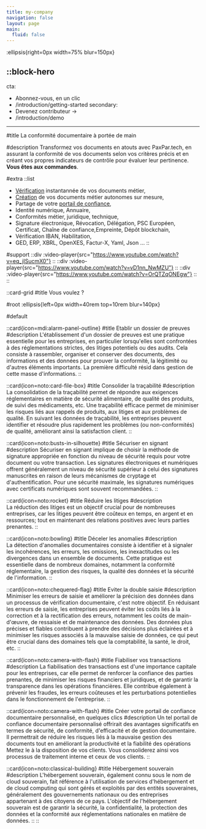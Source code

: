 ```yaml
---
title: my-company
navigation: false
layout: page
main:
  fluid: false
---
```


:ellipsis{right=0px width=75% blur=150px}

::block-hero
---
cta:
  - Abonnez-vous, en un clic
  - /introduction/getting-started
secondary:
  - Devenez contributeur →
  - /introduction/demo
---

#title
La conformité documentaire à portée de main

#description
Transformez vos documents en atouts avec PaxPar.tech, en 
assurant la conformité de vos documents selon vos critères précis et en créant vos propres indicateurs de contrôle pour évaluer leur pertinence. **Vous êtes aux commandes**.

#extra
  ::list
  - [Vérification](/contributeur) instantannée de vos documents métier,
  - [Création](/contributeur) de vos documents métier autonomes sur mesure,
  - Partage de votre [portail de confiance](/portail),
  - Identité numérique, Annuaire,
  - Conformités métier, juridique, technique,
  - Signature électronique, Révocation, Délégation,
     PSC Européen, Certificat, Chaîne de confiance,Empreinte, Dépôt blockchain,
  - Vérification IBAN, Habilitation,
  - GED, ERP, XBRL, OpenXES, Factur-X, Yaml, Json …
  ::
  
#support
  ::div
    :video-player{src="https://www.youtube.com/watch?v=eq_jISucmX0"}
  ::
  ::div
    :video-player{src="https://www.youtube.com/watch?v=vD1nn_NwMZU"}
  ::
  ::div
    :video-player{src="https://www.youtube.com/watch?v=OrQTZqONEgw"}
  ::
::

::card-grid
#title
Vous voulez ?

#root
:ellipsis{left=0px width=40rem top=10rem blur=140px}

#default

  ::card{icon=mdi:alarm-panel-outline}
  #title
  Etablir un dossier de preuves
  #description
  L'établissement d'un dossier de preuves est une pratique essentielle pour les entreprises, en particulier lorsqu'elles sont confrontées à des réglementations strictes, des litiges potentiels ou des audits. Cela consiste à rassembler, organiser et conserver des documents, des informations et des données pour prouver la conformité, la légitimité ou d'autres éléments importants. La première difficulté résid dans gestion de cette masse d'informations.
  ::


  ::card{icon=noto:card-file-box}
  #title
  Consolider la traçabilité
  #description
  La consolidation de la traçabilité permet de répondre aux exigences réglementaires en matière de sécurité alimentaire, de qualité des produits, de suivi des médicaments, etc.
  Une traçabilité efficace permet de minimiser les risques liés aux rappels de produits, aux litiges et aux problèmes de qualité. En suivant les données de traçabilité, les entreprises peuvent identifier et résoudre plus rapidement les problèmes (ou non-conformités) de qualité, améliorant ainsi la satisfaction client.
  ::

  ::card{icon=noto:busts-in-silhouette}
  #title
  Sécuriser en signant
  #description
  Sécuriser en signant implique de choisir la méthode de signature appropriée en fonction du niveau de sécurité requis pour votre document ou votre transaction. Les signatures électroniques et numériques offrent généralement un niveau de sécurité supérieur à celui des signatures manuscrites en raison de leurs mécanismes de cryptage et d'authentification. Pour une sécurité maximale, les signatures numériques avec certificats numériques sont souvent recommandées.
  ::


  ::card{icon=noto:rocket}
  #title
  Réduire les litiges
  #description  
  La réduction des litiges est un objectif crucial pour de nombreuses entreprises, car les litiges peuvent être coûteux en temps, en argent et en ressources; tout en maintenant des relations positives avec leurs parties prenantes.
  ::

  ::card{icon=noto:bowling}
  #title
  Déceler les anomalies
  #description  
  La détection d'anomalies documentaires consiste à identifier et à signaler les incohérences, les erreurs, les omissions, les inexactitudes ou les divergences dans un ensemble de documents. Cette pratique est essentielle dans de nombreux domaines, notamment la conformité réglementaire, la gestion des risques, la qualité des données et la sécurité de l'information.
  ::

  ::card{icon=noto:chequered-flag}
  #title
  Eviter la double saisie
  #description
  Minimiser les erreurs de saisie et améliorer la précision des données dans un processus de vérification documentaire, c'est notre objectif. En réduisant les erreurs de saisie, les entreprises peuvent éviter les coûts liés à la correction et à la rectification des erreurs, notamment les coûts de main-d'œuvre, de ressaisie et de maintenance des données.
  Des données plus précises et fiables contribuent à prendre des décisions plus éclairées et à minimiser les risques associés à la mauvaise saisie de données, ce qui peut être crucial dans des domaines tels que la comptabilité, la santé, le droit, etc.
  ::

  ::card{icon=noto:camera-with-flash}
  #title
  Fiabiliser vos transactions
  #description
  La fiabilisation des transactions est d'une importance capitale pour les entreprises, car elle permet de renforcer la confiance des parties prenantes, de minimiser les risques financiers et juridiques, et de garantir la transparence dans les opérations financières. Elle contribue également à prévenir les fraudes, les erreurs coûteuses et les perturbations potentielles dans le fonctionnement de l'entreprise.
  ::

  ::card{icon=noto:camera-with-flash}
  #title
  Créer votre portail de confiance documentaire personnalisé, en quelques clics
  #description
  Un tel portail de confiance documentaire personnalisé offrirait des avantages significatifs en termes de sécurité, de conformité, d'efficacité et de gestion documentaire. Il permettrait de réduire les risques liés à la mauvaise gestion des documents tout en améliorant la productivité et la fiabilité des opérations
  Mettez le à la disposition de vos clients. Vous consoliderez ainsi vos processus de traitement interne et ceux de vos clients.
  ::

  ::card{icon=noto:classical-building}
  #title
  Hébergement souverain
  #description
  L'hébergement souverain, également connu sous le nom de cloud souverain, fait référence à l'utilisation de services d'hébergement et de cloud computing qui sont gérés et exploités par des entités souveraines, généralement des gouvernements nationaux ou des entreprises appartenant à des citoyens de ce pays. L'objectif de l'hébergement souverain est de garantir la sécurité, la confidentialité, la protection des données et la conformité aux réglementations nationales en matière de données.
  ::
::

